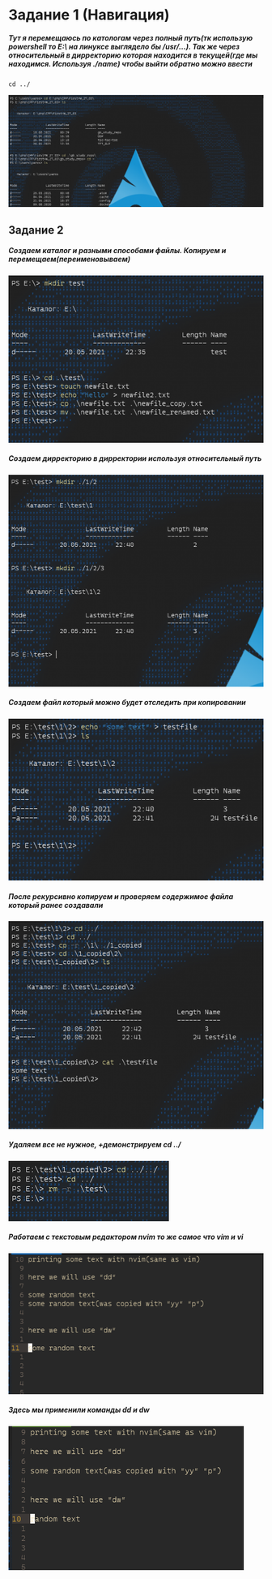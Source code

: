 # Задание 1 (Навигация)
##### Тут я перемещаюсь по катологам через полный путь(тк использую powershell то E:\ на линуксе выглядело бы /usr/...). Так же через относительный в дирректорию которая находится в текущей(где мы находимся. Используя ./name) чтобы выйти обратно можно ввести


    cd ../
  
![](./Screenshot_1.png)

## Задание 2

##### Создаем каталог и разными способами файлы. Копируем и перемещаем(переименовываем)
![](./Screenshot_2.png)

##### Создаем дирректорию в дирректории используя относительный путь
![](./Screenshot_3.png)

##### Создаем файл который можно будет отследить при копировании
![](./Screenshot_4.png)

##### После рекурсивно копируем и проверяем содержимое файла который ранее создавали
![](./Screenshot_5.png)

##### Удаляем все не нужное, +демонстрируем cd ../
![](./Screenshot_6.png)

##### Работаем с текстовым редактором nvim то же самое что vim и vi
![](./Screenshot_7.png)
##### Здесь мы применили команды dd и dw
![](./Screenshot_8.png)

